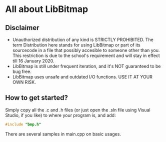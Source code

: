 # All about LibBitmap
## Disclaimer
* Unauthorized distribution of any kind is STRICTLY PROHIBITED. The term Distribution here stands for using LibBitmap or part of its sourcecode in a file that possibly accesible to someone other than you. This restriction is due to the school's requirement and will stay in effect till 16 January 2020.
* LibBitmap is still under frequent iteration, and it's NOT guaranteed to be bug free.
* LibBitmap uses unsafe and outdated I/O functions. USE IT AT YOUR OWN RISK.

## How to get started?
Simply copy all the .c and .h files (or just open the .sln file using Visual Studio, if you like) to where your program is, and add:
```C++
#include "bmp.h"
```
There are several samples in main.cpp on basic usages.

